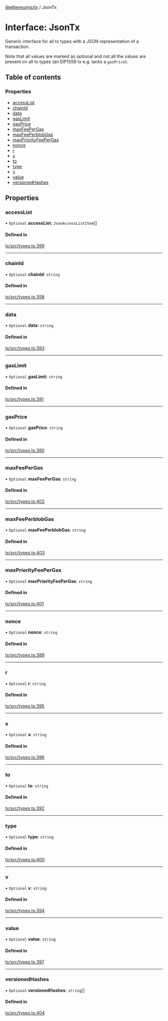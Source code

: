 [@ethereumjs/tx](../README.md) / JsonTx

# Interface: JsonTx

Generic interface for all tx types with a
JSON representation of a transaction.

Note that all values are marked as optional
and not all the values are present on all tx types
(an EIP1559 tx e.g. lacks a `gasPrice`).

## Table of contents

### Properties

- [accessList](JsonTx.md#accesslist)
- [chainId](JsonTx.md#chainid)
- [data](JsonTx.md#data)
- [gasLimit](JsonTx.md#gaslimit)
- [gasPrice](JsonTx.md#gasprice)
- [maxFeePerGas](JsonTx.md#maxfeepergas)
- [maxFeePerblobGas](JsonTx.md#maxfeeperblobgas)
- [maxPriorityFeePerGas](JsonTx.md#maxpriorityfeepergas)
- [nonce](JsonTx.md#nonce)
- [r](JsonTx.md#r)
- [s](JsonTx.md#s)
- [to](JsonTx.md#to)
- [type](JsonTx.md#type)
- [v](JsonTx.md#v)
- [value](JsonTx.md#value)
- [versionedHashes](JsonTx.md#versionedhashes)

## Properties

### accessList

• `Optional` **accessList**: `JsonAccessListItem`[]

#### Defined in

[tx/src/types.ts:399](https://github.com/ethereumjs/ethereumjs-monorepo/blob/master/packages/tx/src/types.ts#L399)

___

### chainId

• `Optional` **chainId**: `string`

#### Defined in

[tx/src/types.ts:398](https://github.com/ethereumjs/ethereumjs-monorepo/blob/master/packages/tx/src/types.ts#L398)

___

### data

• `Optional` **data**: `string`

#### Defined in

[tx/src/types.ts:393](https://github.com/ethereumjs/ethereumjs-monorepo/blob/master/packages/tx/src/types.ts#L393)

___

### gasLimit

• `Optional` **gasLimit**: `string`

#### Defined in

[tx/src/types.ts:391](https://github.com/ethereumjs/ethereumjs-monorepo/blob/master/packages/tx/src/types.ts#L391)

___

### gasPrice

• `Optional` **gasPrice**: `string`

#### Defined in

[tx/src/types.ts:390](https://github.com/ethereumjs/ethereumjs-monorepo/blob/master/packages/tx/src/types.ts#L390)

___

### maxFeePerGas

• `Optional` **maxFeePerGas**: `string`

#### Defined in

[tx/src/types.ts:402](https://github.com/ethereumjs/ethereumjs-monorepo/blob/master/packages/tx/src/types.ts#L402)

___

### maxFeePerblobGas

• `Optional` **maxFeePerblobGas**: `string`

#### Defined in

[tx/src/types.ts:403](https://github.com/ethereumjs/ethereumjs-monorepo/blob/master/packages/tx/src/types.ts#L403)

___

### maxPriorityFeePerGas

• `Optional` **maxPriorityFeePerGas**: `string`

#### Defined in

[tx/src/types.ts:401](https://github.com/ethereumjs/ethereumjs-monorepo/blob/master/packages/tx/src/types.ts#L401)

___

### nonce

• `Optional` **nonce**: `string`

#### Defined in

[tx/src/types.ts:389](https://github.com/ethereumjs/ethereumjs-monorepo/blob/master/packages/tx/src/types.ts#L389)

___

### r

• `Optional` **r**: `string`

#### Defined in

[tx/src/types.ts:395](https://github.com/ethereumjs/ethereumjs-monorepo/blob/master/packages/tx/src/types.ts#L395)

___

### s

• `Optional` **s**: `string`

#### Defined in

[tx/src/types.ts:396](https://github.com/ethereumjs/ethereumjs-monorepo/blob/master/packages/tx/src/types.ts#L396)

___

### to

• `Optional` **to**: `string`

#### Defined in

[tx/src/types.ts:392](https://github.com/ethereumjs/ethereumjs-monorepo/blob/master/packages/tx/src/types.ts#L392)

___

### type

• `Optional` **type**: `string`

#### Defined in

[tx/src/types.ts:400](https://github.com/ethereumjs/ethereumjs-monorepo/blob/master/packages/tx/src/types.ts#L400)

___

### v

• `Optional` **v**: `string`

#### Defined in

[tx/src/types.ts:394](https://github.com/ethereumjs/ethereumjs-monorepo/blob/master/packages/tx/src/types.ts#L394)

___

### value

• `Optional` **value**: `string`

#### Defined in

[tx/src/types.ts:397](https://github.com/ethereumjs/ethereumjs-monorepo/blob/master/packages/tx/src/types.ts#L397)

___

### versionedHashes

• `Optional` **versionedHashes**: `string`[]

#### Defined in

[tx/src/types.ts:404](https://github.com/ethereumjs/ethereumjs-monorepo/blob/master/packages/tx/src/types.ts#L404)

